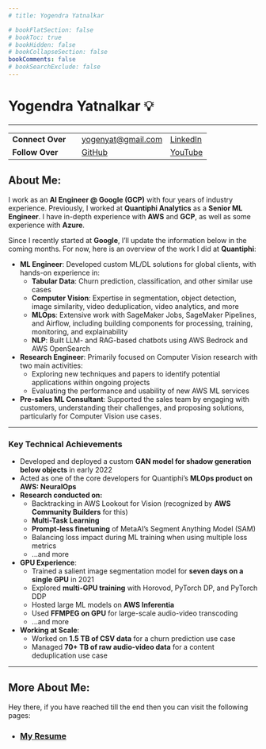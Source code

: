```yaml
---
# title: Yogendra Yatnalkar

# bookFlatSection: false
# bookToc: true
# bookHidden: false
# bookCollapseSection: false
bookComments: false
# bookSearchExclude: false
---
```


# Yogendra Yatnalkar 💡

---

<!-- --- -->


|  |    |    |      |        
| ----- | ----- | ------ | ---- | 
| **Connect Over** |  | yogenyat@gmail.com | [LinkedIn](https://www.linkedin.com/in/yogendra-yatnalkar-2477b3148/) |  
| **Follow Over**  |                    | [GitHub](https://github.com/yogendra-yatnalkar)                       | [YouTube](https://www.youtube.com/channel/UCBv-Hg0vmSRdiUSlWDbcTTg) |                                                                     |



<!-- **Connect/Follow Over**:

- yogenyat@gmail.com
- [LinkedIn](https://www.linkedin.com/in/yogendra-yatnalkar-2477b3148/)
- [YouTube](https://www.youtube.com/channel/UCBv-Hg0vmSRdiUSlWDbcTTg)
- [GitHub](https://github.com/yogendra-yatnalkar) -->

## About Me:

<!-- ![](index/dbe15eb43570e14c754478fe250f1003a321be0c.jpg) -->

I work as an **AI Engineer @ Google (GCP)** with four years of industry experience. Previously, I worked at **Quantiphi Analytics** as a **Senior ML Engineer**. I have in-depth experience with **AWS** and **GCP**, as well as some experience with **Azure**.

Since I recently started at **Google**, I’ll update the information below in the coming months. For now, here is an overview of the work I did at **Quantiphi**:

  - **ML Engineer**: Developed custom ML/DL solutions for global clients, with hands-on experience in:
    - **Tabular Data**: Churn prediction, classification, and other similar use cases
    - **Computer Vision**: Expertise in segmentation, object detection, image similarity, video deduplication, video analytics, and more
    - **MLOps**: Extensive work with SageMaker Jobs, SageMaker Pipelines, and Airflow, including building components for processing, training, monitoring, and explainability
    - **NLP**: Built LLM- and RAG-based chatbots using AWS Bedrock and AWS OpenSearch
  - **Research Engineer**: Primarily focused on Computer Vision research with two main activities:
    - Exploring new techniques and papers to identify potential applications within ongoing projects
    - Evaluating the performance and usability of new AWS ML services
  - **Pre-sales ML Consultant**: Supported the sales team by engaging with customers, understanding their challenges, and proposing solutions, particularly for Computer Vision use cases.

---

### Key Technical Achievements

- Developed and deployed a custom **GAN model for shadow generation below objects** in early 2022
- Acted as one of the core developers for Quantiphi’s **MLOps product on AWS: NeuralOps**
- **Research conducted on:**
  - Backtracking in AWS Lookout for Vision (recognized by **AWS Community Builders** for this)
  - **Multi-Task Learning**
  - **Prompt-less finetuning** of MetaAI’s Segment Anything Model (SAM)
  - Balancing loss impact during ML training when using multiple loss metrics
  - ...and more
- **GPU Experience**:
  - Trained a salient image segmentation model for **seven days on a single GPU** in 2021
  - Explored **multi-GPU training** with Horovod, PyTorch DP, and PyTorch DDP
  - Hosted large ML models on **AWS Inferentia**
  - Used **FFMPEG on GPU** for large-scale audio-video transcoding
  - ...and more
- **Working at Scale**:
  - Worked on **1.5 TB of CSV data** for a churn prediction use case
  - Managed **70+ TB of raw audio-video data** for a content deduplication use case

---

## More About Me:

Hey there, if you have reached till the end then you can visit the following pages: 

- ### [My Resume](/resume)